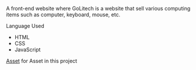 A front-end website where GoLitech is a website that sell various computing items such as computer, keyboard, mouse, etc.

Language Used
-  HTML
-  CSS
-  JavaScript

[Asset](freepik.com) for Asset in this project
